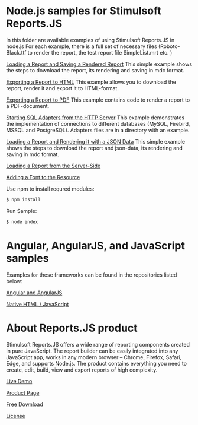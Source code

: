 # Node.js samples for Stimulsoft Reports.JS

In this folder are available examples of using Stimulsoft Reports.JS in node.js
For each example, there is a full set of necessary files (Roboto-Black.ttf to render the report, the test report file SimpleList.mrt etc. )

[Loading a Report and Saving a Rendered Report](https://github.com/stimulsoft/Samples-JS/tree/master/Node.js/Loading%20a%20Report%20and%20Saving%20a%20Rendered%20Report)
This simple example shows the steps to download the report, its rendering and saving in mdc format.

[Exporting a Report to HTML](https://github.com/stimulsoft/Samples-JS/tree/master/Node.js/Exporting%20a%20Report%20to%20HTML)
This example allows you to download the report, render it and export it to HTML-format.
 
[Exporting a Report to PDF](https://github.com/stimulsoft/Samples-JS/tree/master/Node.js/Exporting%20a%20Report%20to%20PDF)
This example contains code to render a report to a PDF-document.

[Starting SQL Adapters from the HTTP Server](https://github.com/stimulsoft/Samples-JS/tree/master/Node.js/Starting%20SQL%20adapters%20from%20the%20HTTP%20server)
This example demonstrates the implementation of connections to different databases (MySQL, Firebird, MSSQL and PostgreSQL). Adapters files are in a directory with an example.

[Loading a Report and Rendering it with a JSON Data](https://github.com/stimulsoft/Samples-JS/tree/master/Node.js/Loading%20a%20Report%20and%20Rendering%20it%20with%20a%20JSON%20Data)
This simple example shows the steps to download the report and json-data, its rendering and saving in mdc format.

[Loading a Report from the Server-Side](https://github.com/stimulsoft/Samples-JS/tree/master/Node.js/Loading%20a%20Report%20from%20the%20Server-Side)

[Adding a Font to the Resource](https://github.com/stimulsoft/Samples-JS/tree/master/Node.js/Adding%20a%20Font%20to%20the%20Resource)

Use npm to install requred modules:
```sh
$ npm install
```

Run Sample:
```sh
$ node index
```

# Angular, AngularJS, and JavaScript samples

Examples for these frameworks can be found in the repositories listed below:

[Angular and AngularJS](https://github.com/stimulsoft/Samples-JS-Angular-Report-Generator)

[Native HTML / JavaScript](https://github.com/stimulsoft/Samples-JS-Native-Report-Builder)


# About Reports.JS product
Stimulsoft Reports.JS offers a wide range of reporting components created in pure JavaScript. The report builder can be easily integrated into any JavaScript app, works in any modern browser – Chrome, Firefox, Safari, Edge, and supports Node.js. The product contains everything you need to create, edit, build, view and export reports of high complexity.

[Live Demo](http://demo.stimulsoft.com/#Js)

[Product Page](https://www.stimulsoft.com/en/products/reports-js)

[Free Download](https://www.stimulsoft.com/en/downloads#reports)

[License](LICENSE.md)
